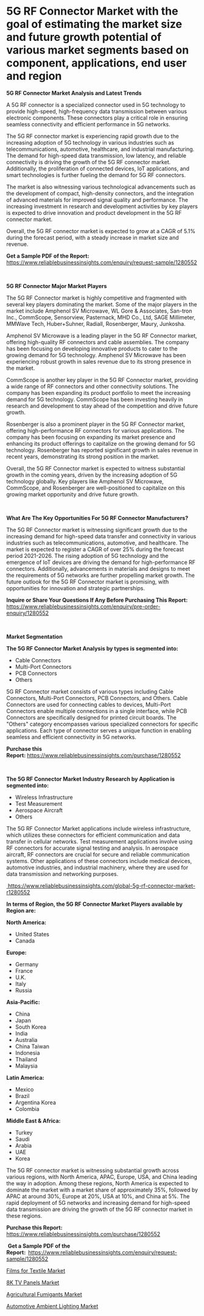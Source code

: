 <p><h1>5G RF Connector Market with the goal of estimating the market size and future growth potential of various market segments based on component, applications, end user and region</h1></p><p><strong>5G RF Connector Market Analysis and Latest Trends</strong></p>
<p><p>A 5G RF connector is a specialized connector used in 5G technology to provide high-speed, high-frequency data transmission between various electronic components. These connectors play a critical role in ensuring seamless connectivity and efficient performance in 5G networks.</p><p>The 5G RF connector market is experiencing rapid growth due to the increasing adoption of 5G technology in various industries such as telecommunications, automotive, healthcare, and industrial manufacturing. The demand for high-speed data transmission, low latency, and reliable connectivity is driving the growth of the 5G RF connector market. Additionally, the proliferation of connected devices, IoT applications, and smart technologies is further fueling the demand for 5G RF connectors.</p><p>The market is also witnessing various technological advancements such as the development of compact, high-density connectors, and the integration of advanced materials for improved signal quality and performance. The increasing investment in research and development activities by key players is expected to drive innovation and product development in the 5G RF connector market.</p><p>Overall, the 5G RF connector market is expected to grow at a CAGR of 5.1% during the forecast period, with a steady increase in market size and revenue.</p></p>
<p><strong>Get a Sample PDF of the Report:&nbsp;</strong> <a href="https://www.reliablebusinessinsights.com/enquiry/request-sample/1280552">https://www.reliablebusinessinsights.com/enquiry/request-sample/1280552</a></p>
<p>&nbsp;</p>
<p><strong>5G RF Connector Major Market Players</strong></p>
<p><p>The 5G RF Connector market is highly competitive and fragmented with several key players dominating the market. Some of the major players in the market include Amphenol SV Microwave, WL Gore & Associates, San-tron Inc., CommScope, Sensorview, Pasternack, MHD Co., Ltd, SAGE Millimeter, MMWave Tech, Huber+Suhner, Radiall, Rosenberger, Maury, Junkosha.</p><p>Amphenol SV Microwave is a leading player in the 5G RF Connector market, offering high-quality RF connectors and cable assemblies. The company has been focusing on developing innovative products to cater to the growing demand for 5G technology. Amphenol SV Microwave has been experiencing robust growth in sales revenue due to its strong presence in the market.</p><p>CommScope is another key player in the 5G RF Connector market, providing a wide range of RF connectors and other connectivity solutions. The company has been expanding its product portfolio to meet the increasing demand for 5G technology. CommScope has been investing heavily in research and development to stay ahead of the competition and drive future growth.</p><p>Rosenberger is also a prominent player in the 5G RF Connector market, offering high-performance RF connectors for various applications. The company has been focusing on expanding its market presence and enhancing its product offerings to capitalize on the growing demand for 5G technology. Rosenberger has reported significant growth in sales revenue in recent years, demonstrating its strong position in the market.</p><p>Overall, the 5G RF Connector market is expected to witness substantial growth in the coming years, driven by the increasing adoption of 5G technology globally. Key players like Amphenol SV Microwave, CommScope, and Rosenberger are well-positioned to capitalize on this growing market opportunity and drive future growth.</p></p>
<p>&nbsp;</p>
<p><strong>What Are The Key Opportunities For 5G RF Connector Manufacturers?</strong></p>
<p><p>The 5G RF Connector market is witnessing significant growth due to the increasing demand for high-speed data transfer and connectivity in various industries such as telecommunications, automotive, and healthcare. The market is expected to register a CAGR of over 25% during the forecast period 2021-2026. The rising adoption of 5G technology and the emergence of IoT devices are driving the demand for high-performance RF connectors. Additionally, advancements in materials and designs to meet the requirements of 5G networks are further propelling market growth. The future outlook for the 5G RF Connector market is promising, with opportunities for innovation and strategic partnerships.</p></p>
<p><strong>Inquire or Share Your Questions If Any Before Purchasing This Report:</strong> <a href="https://www.reliablebusinessinsights.com/enquiry/pre-order-enquiry/1280552">https://www.reliablebusinessinsights.com/enquiry/pre-order-enquiry/1280552</a></p>
<p>&nbsp;</p>
<p><strong>Market Segmentation</strong></p>
<p><strong>The 5G RF Connector Market Analysis by types is segmented into:</strong></p>
<p><ul><li>Cable Connectors</li><li>Multi-Port Connectors</li><li>PCB Connectors</li><li>Others</li></ul></p>
<p><p>5G RF Connector market consists of various types including Cable Connectors, Multi-Port Connectors, PCB Connectors, and Others. Cable Connectors are used for connecting cables to devices, Multi-Port Connectors enable multiple connections in a single interface, while PCB Connectors are specifically designed for printed circuit boards. The "Others" category encompasses various specialized connectors for specific applications. Each type of connector serves a unique function in enabling seamless and efficient connectivity in 5G networks.</p></p>
<p><strong>Purchase this Report:&nbsp;</strong><a href="https://www.reliablebusinessinsights.com/purchase/1280552">https://www.reliablebusinessinsights.com/purchase/1280552</a></p>
<p>&nbsp;</p>
<p><strong>The 5G RF Connector Market Industry Research by Application is segmented into:</strong></p>
<p><ul><li>Wireless Infrastructure</li><li>Test Measurement</li><li>Aerospace Aircraft</li><li>Others</li></ul></p>
<p><p>The 5G RF Connector Market applications include wireless infrastructure, which utilizes these connectors for efficient communication and data transfer in cellular networks. Test measurement applications involve using RF connectors for accurate signal testing and analysis. In aerospace aircraft, RF connectors are crucial for secure and reliable communication systems. Other applications of these connectors include medical devices, automotive industries, and industrial machinery, where they are used for data transmission and networking purposes.</p></p>
<p><a href="https://www.reliablebusinessinsights.com/global-5g-rf-connector-market-r1280552">&nbsp;https://www.reliablebusinessinsights.com/global-5g-rf-connector-market-r1280552</a></p>
<p><strong>In terms of Region, the 5G RF Connector Market Players available by Region are:</strong></p>
<p>
    <p> <strong> North America: </strong>
        <ul>
            <li>United States</li>
            <li>Canada</li>
        </ul>
        </p> 
    <p> <strong> Europe: </strong>
        <ul>
            <li>Germany</li>
            <li>France</li>
            <li>U.K.</li>
            <li>Italy</li>
            <li>Russia</li>
        </ul>
        </p> 
    <p> <strong> Asia-Pacific: </strong>
        <ul>
            <li>China</li>
            <li>Japan</li>
            <li>South Korea</li>
            <li>India</li>
            <li>Australia</li>
            <li>China Taiwan</li>
            <li>Indonesia</li>
            <li>Thailand</li>
            <li>Malaysia</li>
        </ul>
        </p> 
    <p> <strong> Latin America: </strong>
        <ul>
            <li>Mexico</li>
            <li>Brazil</li>
            <li>Argentina Korea</li>
            <li>Colombia</li>
        </ul>
        </p> 
    <p> <strong> Middle East & Africa: </strong>
        <ul>
            <li>Turkey</li>
            <li>Saudi</li>
            <li>Arabia</li>
            <li>UAE</li>
            <li>Korea</li>
        </ul>
    </p>
    </p>
<p><p>The 5G RF connector market is witnessing substantial growth across various regions, with North America, APAC, Europe, USA, and China leading the way in adoption. Among these regions, North America is expected to dominate the market with a market share of approximately 35%, followed by APAC at around 30%, Europe at 20%, USA at 10%, and China at 5%. The rapid deployment of 5G networks and increasing demand for high-speed data transmission are driving the growth of the 5G RF connector market in these regions.</p></p>
<p><strong>Purchase this Report: </strong><a href="https://www.reliablebusinessinsights.com/purchase/1280552">https://www.reliablebusinessinsights.com/purchase/1280552</a></p>
<p>&nbsp;<strong>Get a Sample PDF of the Report:&nbsp;&nbsp;</strong><a href="https://www.reliablebusinessinsights.com/enquiry/request-sample/1280552">https://www.reliablebusinessinsights.com/enquiry/request-sample/1280552</a></p>
<p><strong></strong></p>
<p><p><a href="https://github.com/BraidenLucas2019/Market-Research-Report-List-1/blob/main/films-for-textile-market.md">Films for Textile Market</a></p><p><a href="https://github.com/JosephMorgnmelgfbX/Market-Research-Report-List-1/blob/main/8k-tv-panels-market.md">8K TV Panels Market</a></p><p><a href="https://www.linkedin.com/pulse/analyzing-agricultural-fumigants-market-dynamics-growth-drivers-epnsc">Agricultural Fumigants Market</a></p><p><a href="https://www.linkedin.com/pulse/automotive-ambient-lighting-market-size-growth-trends-statistics-emv8c">Automotive Ambient Lighting Market</a></p></p>